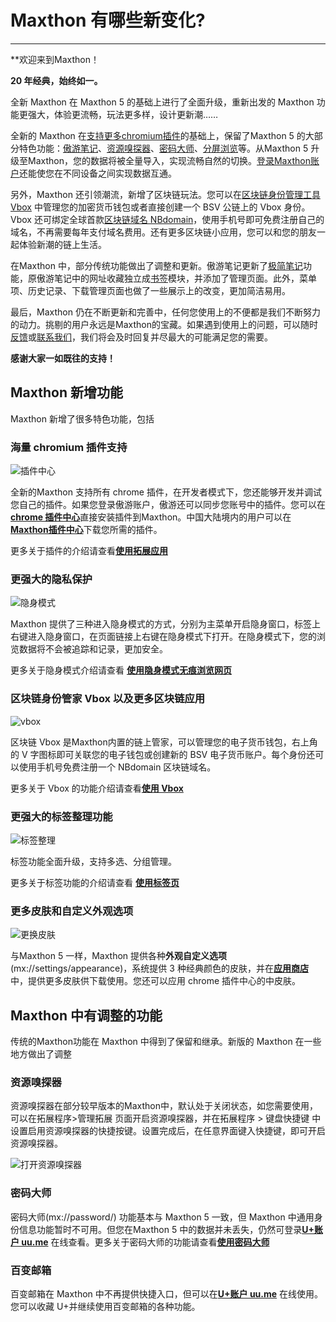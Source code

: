 # Maxthon 有哪些新变化?
*****

**欢迎来到Maxthon！

**20 年经典，始终如一。**

全新 Maxthon 在 Maxthon 5 的基础上进行了全面升级，重新出发的 Maxthon 功能更强大，体验更流畅，玩法更多样，设计更新潮……

全新的 Maxthon 在<font color=#0062CC>[支持更多chromium插件](12-extend.md)</font>的基础上，保留了Maxthon 5 的大部分特色功能：<font color=#0062CC>[傲游笔记](08-mxnote)</font>、<font color=#0062CC>[资源嗅探器](#资源嗅探器)</font>、<font color=#0062CC>[密码大师](10-password.md)</font>、<font color=#0062CC>[分屏浏览](05-browse?id=网页缩放与全屏、分屏模式)</font>等。从Maxthon 5 升级至Maxthon，您的数据将被全量导入，实现流畅自然的切换。<font color=#0062CC>[登录Maxthon账户](02-privacy)</font>还能使您在不同设备之间实现数据互通。

另外，Maxthon 还引领潮流，新增了区块链玩法。您可以在<font color=#0062CC>[区块链身份管理工具 Vbox](11-vbox)</font> 中管理您的加密货币钱包或者直接创建一个 BSV 公链上的 Vbox 身份。Vbox 还可绑定全球首款<font color=#0062CC>[区块链域名 NBdomain](11-vbox?id=-申请免费nb域名)</font>，使用手机号即可免费注册自己的域名，不再需要每年支付域名费用。还有更多区块链小应用，您可以和您的朋友一起体验新潮的链上生活。

在Maxthon 中，部分传统功能做出了调整和更新。傲游笔记更新了<font color=#0062CC>[极简笔记](09-fastnote)</font>功能，原傲游笔记中的网址收藏独立成<font color=#0062CC>[书签](07-bookmark)</font>模块，并添加了管理页面。此外，菜单项、历史记录、下载管理页面也做了一些展示上的改变，更加简洁易用。

最后，Maxthon 仍在不断更新和完善中，任何您使用上的不便都是我们不断努力的动力。挑剔的用户永远是Maxthon的宝藏。如果遇到使用上的问题，可以随时[反馈](https://www.maxthon.cn/mx/bug/post/)或[联系我们](https://www.maxthon.com/contact/)，我们将会及时回复并尽最大的可能满足您的需要。

**感谢大家一如既往的支持！**



## Maxthon 新增功能

Maxthon 新增了很多特色功能，包括

### 海量 chromium 插件支持

![插件中心](images/插件中心.gif "=85%,85%")

全新的Maxthon 支持所有 chrome 插件，在开发者模式下，您还能够开发并调试您自己的插件。如果您登录傲游账户，傲游还可以同步您账号中的插件。您可以在 [**chrome 插件中心**](https://chrome.google.com/webstore/category/extensions)直接安装插件到Maxthon。中国大陆境内的用户可以在[**Maxthon插件中心**](https://webstore.maxthon.cn/)下载您所需的插件。

更多关于插件的介绍请查看[**使用拓展应用**](12-extend)

### 更强大的隐私保护

![隐身模式](images/隐身模式.gif "=85%,85%")

Maxthon 提供了三种进入隐身模式的方式，分别为主菜单开启隐身窗口，标签上右键进入隐身窗口，在页面链接上右键在隐身模式下打开。在隐身模式下，您的浏览数据将不会被追踪和记录，更加安全。

更多关于隐身模式介绍请查看 [**使用隐身模式无痕浏览网页**](05-browse?id=使用隐身模式无痕浏览网页)

### 区块链身份管家 Vbox 以及更多区块链应用

![vbox](images/vboxzh.gif "=85%,85%")

区块链 Vbox 是Maxthon内置的链上管家，可以管理您的电子货币钱包，右上角的 V 字图标即可关联您的电子钱包或创建新的 BSV 电子货币账户。每个身份还可以使用手机号免费注册一个 NBdomain 区块链域名。

更多关于 Vbox 的功能介绍请查看[**使用 Vbox**](11-vbox)

### 更强大的标签整理功能

![标签整理](images/标签分组.gif "=85%,85%")

标签功能全面升级，支持多选、分组管理。

更多关于标签功能的介绍请查看 [**使用标签页**](04-tab)

### 更多皮肤和自定义外观选项

![更换皮肤](images/皮肤.gif "=85%, 85%")

与Maxthon 5 一样，Maxthon 提供各种**外观自定义选项**(mx://settings/appearance)，系统提供 3 种经典颜色的皮肤，并在[**应用商店**](https://webstore.maxthon.cn/)中，提供更多皮肤供下载使用。您还可以应用 chrome 插件中心的中皮肤。



## Maxthon 中有调整的功能

传统的Maxthon功能在 Maxthon 中得到了保留和继承。新版的 Maxthon 在一些地方做出了调整

### 资源嗅探器

资源嗅探器在部分较早版本的Maxthon中，默认处于关闭状态，如您需要使用，可以在拓展程序>管理拓展 页面开启资源嗅探器，并在拓展程序 > 键盘快捷键 中设置启用资源嗅探器的快捷按键。设置完成后，在任意界面键入快捷键，即可开启资源嗅探器。

![打开资源嗅探器](images/资源嗅探器.gif "=85%, 85%")


### 密码大师

密码大师(mx://password/) 功能基本与 Maxthon 5 一致，但 Maxthon 中通用身份信息功能暂时不可用。但您在Maxthon 5 中的数据并未丢失，仍然可登录[**U+账户 uu.me**](https://www.uu.me/) 在线查看。更多关于密码大师的功能请查看[**使用密码大师**](10-password)

### 百变邮箱

百变邮箱在 Maxthon 中不再提供快捷入口，但可以在[**U+账户 uu.me**](https://www.uu.me/) 在线使用。您可以收藏 U+并继续使用百变邮箱的各种功能。
